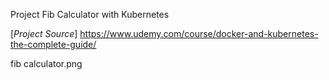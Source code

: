 Project Fib Calculator with Kubernetes

[*Project Source*] https://www.udemy.com/course/docker-and-kubernetes-the-complete-guide/

fib calculator.png
